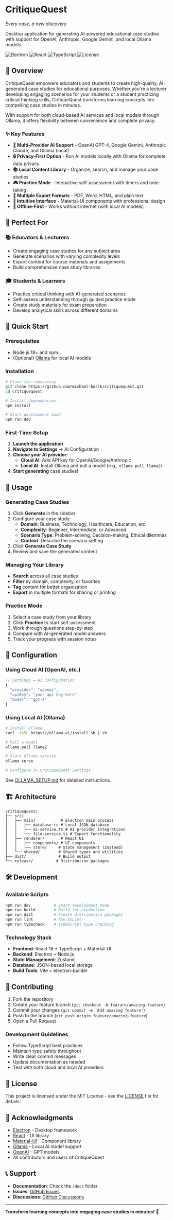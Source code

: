 # CritiqueQuest

*Every case, a new discovery*

Desktop application for generating AI-powered educational case studies with support for OpenAI, Anthropic, Google Gemini, and local Ollama models.

![Electron](https://img.shields.io/badge/Electron-26.2.1-47848F?logo=electron&logoColor=white)
![React](https://img.shields.io/badge/React-18.2.0-61DAFB?logo=react&logoColor=white)
![TypeScript](https://img.shields.io/badge/TypeScript-5.2.2-3178C6?logo=typescript&logoColor=white)
![License](https://img.shields.io/badge/License-MIT-green.svg)

## 🎯 Overview

CritiqueQuest empowers educators and students to create high-quality, AI-generated case studies for educational purposes. Whether you're a lecturer developing engaging scenarios for your students or a student practicing critical thinking skills, CritiqueQuest transforms learning concepts into compelling case studies in minutes.

With support for both cloud-based AI services and local models through Ollama, it offers flexibility between convenience and complete privacy.

### ✨ Key Features

- **🤖 Multi-Provider AI Support** - OpenAI GPT-4, Google Gemini, Anthropic Claude, and Ollama (local)
- **🔒 Privacy-First Option** - Run AI models locally with Ollama for complete data privacy
- **📚 Local Content Library** - Organize, search, and manage your case studies
- **🎮 Practice Mode** - Interactive self-assessment with timers and note-taking
- **📄 Multiple Export Formats** - PDF, Word, HTML, and plain text
- **🎨 Intuitive Interface** - Material-UI components with professional design
- **💾 Offline-First** - Works without internet (with local AI models)

## 👥 Perfect For

### 📚 Educators & Lecturers
- Create engaging case studies for any subject area
- Generate scenarios with varying complexity levels
- Export content for course materials and assignments
- Build comprehensive case study libraries

### 🎓 Students & Learners
- Practice critical thinking with AI-generated scenarios
- Self-assess understanding through guided practice mode
- Create study materials for exam preparation
- Develop analytical skills across different domains

## 🚀 Quick Start

### Prerequisites

- Node.js 18+ and npm
- (Optional) [Ollama](https://ollama.ai) for local AI models

### Installation

```bash
# Clone the repository
git clone https://github.com/michael-borck/critiquequest.git
cd critiquequest

# Install dependencies
npm install

# Start development mode
npm run dev
```

### First-Time Setup

1. **Launch the application**
2. **Navigate to Settings** → AI Configuration
3. **Choose your AI provider:**
   - **Cloud AI**: Add API key for OpenAI/Google/Anthropic
   - **Local AI**: Install Ollama and pull a model (e.g., `ollama pull llama2`)
4. **Start generating** case studies!

## 📖 Usage

### Generating Case Studies

1. Click **Generate** in the sidebar
2. Configure your case study:
   - **Domain**: Business, Technology, Healthcare, Education, etc.
   - **Complexity**: Beginner, Intermediate, or Advanced
   - **Scenario Type**: Problem-solving, Decision-making, Ethical dilemmas
   - **Context**: Describe the scenario setting
3. Click **Generate Case Study**
4. Review and save the generated content

### Managing Your Library

- **Search** across all case studies
- **Filter** by domain, complexity, or favorites
- **Tag** content for better organization
- **Export** in multiple formats for sharing or printing

### Practice Mode

1. Select a case study from your library
2. Click **Practice** to start self-assessment
3. Work through questions step-by-step
4. Compare with AI-generated model answers
5. Track your progress with session notes

## 🔧 Configuration

### Using Cloud AI (OpenAI, etc.)

```javascript
// Settings → AI Configuration
{
  "provider": "openai",
  "apiKey": "your-api-key-here",
  "model": "gpt-4"
}
```

### Using Local AI (Ollama)

```bash
# Install Ollama
curl -fsSL https://ollama.ai/install.sh | sh

# Pull a model
ollama pull llama2

# Start Ollama service
ollama serve

# Configure in CritiqueQuest Settings
```

See [OLLAMA_SETUP.md](OLLAMA_SETUP.md) for detailed instructions.

## 🏗️ Architecture

```
critiquequest/
├── src/
│   ├── main/           # Electron main process
│   │   ├── database.ts # Local JSON database
│   │   ├── ai-service.ts # AI provider integrations
│   │   └── file-service.ts # Export functionality
│   ├── renderer/       # React UI
│   │   ├── components/ # UI components
│   │   └── store/     # State management (Zustand)
│   └── shared/        # Shared types and utilities
├── dist/              # Build output
└── release/          # Distribution packages
```

## 🛠️ Development

### Available Scripts

```bash
npm run dev          # Start development mode
npm run build        # Build for production
npm run dist         # Create distribution packages
npm run lint         # Run ESLint
npm run typecheck    # TypeScript type checking
```

### Technology Stack

- **Frontend**: React 18 + TypeScript + Material-UI
- **Backend**: Electron + Node.js
- **State Management**: Zustand
- **Database**: JSON-based local storage
- **Build Tools**: Vite + electron-builder

## 🤝 Contributing

1. Fork the repository
2. Create your feature branch (`git checkout -b feature/amazing-feature`)
3. Commit your changes (`git commit -m 'Add amazing feature'`)
4. Push to the branch (`git push origin feature/amazing-feature`)
5. Open a Pull Request

### Development Guidelines

- Follow TypeScript best practices
- Maintain type safety throughout
- Write clear commit messages
- Update documentation as needed
- Test with both cloud and local AI providers

## 📝 License

This project is licensed under the MIT License - see the [LICENSE](LICENSE) file for details.

## 🙏 Acknowledgments

- [Electron](https://www.electronjs.org/) - Desktop framework
- [React](https://reactjs.org/) - UI library
- [Material-UI](https://mui.com/) - Component library
- [Ollama](https://ollama.ai/) - Local AI model support
- [OpenAI](https://openai.com/) - GPT models
- All contributors and users of CritiqueQuest

## 📞 Support

- **Documentation**: Check the `/docs` folder
- **Issues**: [GitHub Issues](https://github.com/michael-borck/critiquequest/issues)
- **Discussions**: [GitHub Discussions](https://github.com/michael-borck/critiquequest/discussions)

---

**Transform learning concepts into engaging case studies in minutes!** 🚀